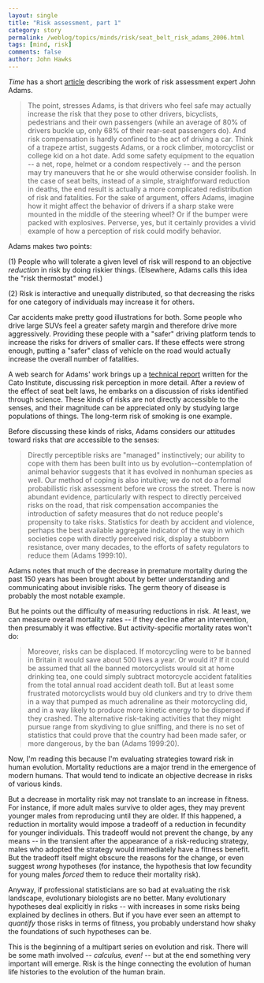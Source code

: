 ```yaml
---
layout: single 
title: "Risk assessment, part 1" 
category: story
permalink: /weblog/topics/minds/risk/seat_belt_risk_adams_2006.html
tags: [mind, risk] 
comments: false 
author: John Hawks 
---
```



<p>
<i>Time</i> has a short <a href="http://www.time.com/time/nation/article/0,8599,1564465,00.html?cnn=yes">article</a> describing the work of risk assessment expert John Adams. 
</p>

<blockquote>The point, stresses Adams, is that drivers who feel safe may actually increase the risk that they pose to other drivers, bicyclists, pedestrians and their own passengers (while an average of 80% of drivers buckle up, only 68% of their rear-seat passengers do). And risk compensation is hardly confined to the act of driving a car. Think of a trapeze artist, suggests Adams, or a rock climber, motorcyclist or college kid on a hot date. Add some safety equipment to the equation -- a net, rope, helmet or a condom respectively -- and the person may try maneuvers that he or she would otherwise consider foolish. In the case of seat belts, instead of a simple, straightforward reduction in deaths, the end result is actually a more complicated redistribution of risk and fatalities. For the sake of argument, offers Adams, imagine how it might affect the behavior of drivers if a sharp stake were mounted in the middle of the steering wheel? Or if the bumper were packed with explosives. Perverse, yes, but it certainly provides a vivid example of how a perception of risk could modify behavior.</blockquote>

<p>
Adams makes two points: 
</p>

<p>
(1) People who will tolerate a given level of risk will respond to an objective <i>reduction</i> in risk by doing riskier things. (Elsewhere, Adams calls this idea the "risk thermostat" model.)
</p>

<p>
(2) Risk is interactive and unequally distributed, so that decreasing the risks for one category of individuals may increase it for others. 
</p>

<p>
Car accidents make pretty good illustrations for both. Some people who drive large SUVs feel a greater safety margin and therefore drive more aggressively. Providing these people with a "safer" driving platform tends to increase the risks for drivers of smaller cars. If these effects were strong enough, putting a "safer" class of vehicle on the road would actually increase the overall number of fatalities. 
</p>

<p>
A web search for Adams' work brings up a <a href="http://www.cato.org/pubs/pas/pa-335es.html">technical report</a> written for the Cato Institute, discussing risk perception in more detail. After a review of the effect of seat belt laws, he embarks on a discussion of risks identified through science. These kinds of risks are not directly accessible to the senses, and their magnitude can be appreciated only by studying large populations of things. The long-term risk of smoking is one example. 
</p>

<p>
Before discussing these kinds of risks, Adams considers our attitudes toward risks that <i>are</i> accessible to the senses: 
</p>

<blockquote>Directly perceptible risks are "managed" instinctively; our ability to cope with them has been built into us by evolution--contemplation of animal behavior suggests that it has evolved in nonhuman species as well.  Our method of coping is also intuitive; we do not do a formal probabilistic risk assessment before we cross the street. There is now abundant evidence, particularly with respect to directly perceived risks on the road, that risk compensation accompanies the introduction of safety measures that do not reduce people's propensity to take risks. Statistics for death by accident and violence, perhaps the best available aggregate indicator of the way in which societies cope with directly perceived risk, display a stubborn resistance, over many decades, to the efforts of safety regulators to reduce them (Adams 1999:10). </blockquote>

<p>
Adams notes that much of the decrease in premature mortality during the past 150 years has been brought about by better understanding and communicating about invisible risks. The germ theory of disease is probably the most notable example. 
</p>

<p>
But he points out the difficulty of measuring reductions in risk. At least, we can measure overall mortality rates -- if they decline after an intervention, then presumably it was effective. But activity-specific mortality rates won't do: 
</p>

<blockquote>Moreover, risks can be displaced.  If motorcycling were to be banned in Britain it would save about 500 lives a year.  Or would it?  If it could be assumed that all the banned motorcyclists would sit at home drinking tea, one could simply subtract motorcycle accident fatalities from the total annual road accident death toll.  But at least some frustrated motorcyclists would buy old clunkers and try to drive them in a way that pumped as much adrenaline as their motorcycling did, and in a way likely to produce more kinetic energy to be dispersed if they crashed.  The alternative risk-taking activities that they might pursue range from skydiving to glue sniffing, and there is no set of statistics that could prove that the country had been made safer, or more dangerous, by the ban (Adams 1999:20). </blockquote>

<p>
Now, I'm reading this because I'm evaluating strategies toward risk in human evolution. Mortality reductions are a major trend in the emergence of modern humans. That would tend to indicate an objective decrease in risks of various kinds. 
</p>

<p>
But a decrease in mortality risk may not translate to an increase in fitness. For instance, if more adult males survive to older ages, they may prevent younger males from reproducing until they are older. If this happened, a reduction in mortality would impose a tradeoff of a reduction in fecundity for younger individuals. This tradeoff would not prevent the change, by any means -- in the transient after the appearance of a risk-reducing strategy, males who adopted the strategy would immediately have a fitness benefit. But the tradeoff itself might obscure the reasons for the change, or even suggest <i>wrong</i> hypotheses (for instance, the hypothesis that low fecundity for young males <i>forced</i> them to reduce their mortality risk). 
</p>

<p>
Anyway, if professional statisticians are so bad at evaluating the risk landscape, evolutionary biologists are no better. Many evolutionary hypotheses deal explicitly in risks -- with increases in some risks being explained by declines in others. But if you have ever seen an attempt to <i>quantify</i> those risks in terms of fitness, you probably understand how shaky the foundations of such hypotheses can be. 
</p>

<p>
This is the beginning of a multipart series on evolution and risk. There will be some math involved -- <i>calculus, even!</i> -- but at the end something very important will emerge. Risk is the hinge connecting the evolution of human life histories to the evolution of the human brain. 
</p>


